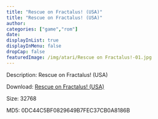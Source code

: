```yaml
---
title: "Rescue on Fractalus! (USA)"
title: "Rescue on Fractalus! (USA)"
author: 
categories: ["game","rom"]
date: 
displayInList: true
displayInMenu: false
dropCap: false
featuredImage: /img/atari/Rescue on Fractalus!-01.jpg
---
```


Description: Rescue on Fractalus! (USA)

Download: <a href="https://kknackGearCT.ctfile.com/fs/2629127-327667909" target = "_blank" rel = "nofollow" > Rescue on Fractalus! (USA)</a>

Size: 32768

MD5: 0DC44C5BF0829649B7FEC37CB0A8186B

